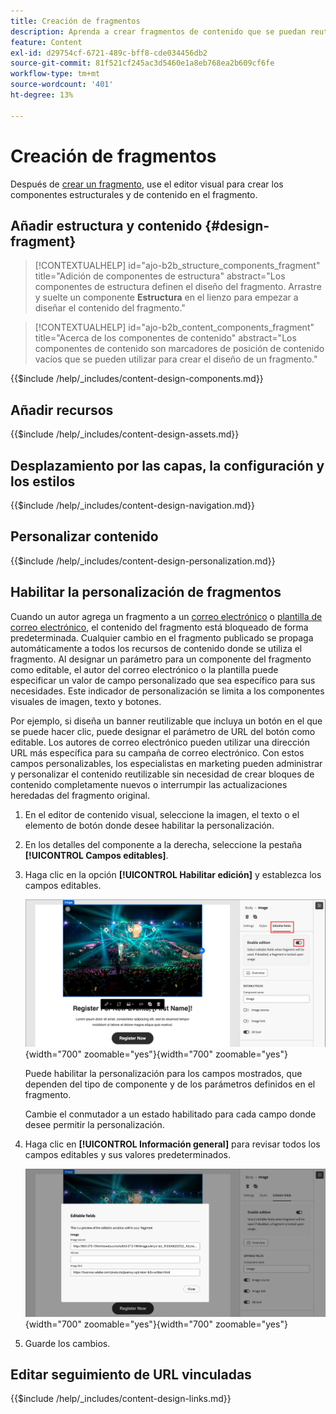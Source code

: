 ```yaml
---
title: Creación de fragmentos
description: Aprenda a crear fragmentos de contenido que se puedan reutilizar para sus correos electrónicos y diseños de plantilla para lograr una mayor eficacia y mantener los estándares de diseño y marca.
feature: Content
exl-id: d29754cf-6721-489c-bff8-cde034456db2
source-git-commit: 81f521cf245ac3d5460e1a8eb768ea2b609cf6fe
workflow-type: tm+mt
source-wordcount: '401'
ht-degree: 13%

---
```


# Creación de fragmentos

Después de [crear un fragmento](./fragments.md#create-fragments), use el editor visual para crear los componentes estructurales y de contenido en el fragmento.

## Añadir estructura y contenido {#design-fragment}

>[!CONTEXTUALHELP]
>id="ajo-b2b_structure_components_fragment"
>title="Adición de componentes de estructura"
>abstract="Los componentes de estructura definen el diseño del fragmento. Arrastre y suelte un componente **Estructura** en el lienzo para empezar a diseñar el contenido del fragmento."

>[!CONTEXTUALHELP]
>id="ajo-b2b_content_components_fragment"
>title="Acerca de los componentes de contenido"
>abstract="Los componentes de contenido son marcadores de posición de contenido vacíos que se pueden utilizar para crear el diseño de un fragmento."

{{$include /help/_includes/content-design-components.md}}

## Añadir recursos

{{$include /help/_includes/content-design-assets.md}}

## Desplazamiento por las capas, la configuración y los estilos

{{$include /help/_includes/content-design-navigation.md}}

## Personalizar contenido

{{$include /help/_includes/content-design-personalization.md}}

## Habilitar la personalización de fragmentos

Cuando un autor agrega un fragmento a un [correo electrónico](./email-authoring.md#content-authoring---use-visual-fragments) o [plantilla de correo electrónico](./email-template-authoring.md#content-authoring---use-visual-fragments), el contenido del fragmento está bloqueado de forma predeterminada. Cualquier cambio en el fragmento publicado se propaga automáticamente a todos los recursos de contenido donde se utiliza el fragmento. Al designar un parámetro para un componente del fragmento como editable, el autor del correo electrónico o la plantilla puede especificar un valor de campo personalizado que sea específico para sus necesidades. Este indicador de personalización se limita a los componentes visuales de imagen, texto y botones.

Por ejemplo, si diseña un banner reutilizable que incluya un botón en el que se puede hacer clic, puede designar el parámetro de URL del botón como editable. Los autores de correo electrónico pueden utilizar una dirección URL más específica para su campaña de correo electrónico. Con estos campos personalizables, los especialistas en marketing pueden administrar y personalizar el contenido reutilizable sin necesidad de crear bloques de contenido completamente nuevos o interrumpir las actualizaciones heredadas del fragmento original.

1. En el editor de contenido visual, seleccione la imagen, el texto o el elemento de botón donde desee habilitar la personalización.

1. En los detalles del componente a la derecha, seleccione la pestaña **[!UICONTROL Campos editables]**.

1. Haga clic en la opción **[!UICONTROL Habilitar edición]** y establezca los campos editables.

   ![Habilitar campos editables para un componente de imagen de fragmento](./assets/fragment-editable-fields-image.png){width="700" zoomable="yes"}{width=&quot;700&quot; zoomable=&quot;yes&quot;}

   Puede habilitar la personalización para los campos mostrados, que dependen del tipo de componente y de los parámetros definidos en el fragmento.

   Cambie el conmutador a un estado habilitado para cada campo donde desee permitir la personalización.

1. Haga clic en **[!UICONTROL Información general]** para revisar todos los campos editables y sus valores predeterminados.

   ![Revisar los campos editables y sus valores predeterminados](./assets/fragment-editable-fields-image-overview.png){width="700" zoomable="yes"}{width=&quot;700&quot; zoomable=&quot;yes&quot;}

1. Guarde los cambios.

## Editar seguimiento de URL vinculadas

{{$include /help/_includes/content-design-links.md}}
